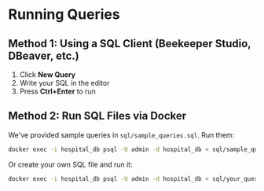 # Running Queries

## Method 1: Using a SQL Client (Beekeeper Studio, DBeaver, etc.)

1. Click **New Query**
2. Write your SQL in the editor
3. Press **Ctrl+Enter** to run

## Method 2: Run SQL Files via Docker

We've provided sample queries in `sql/sample_queries.sql`. Run them:
```bash
docker exec -i hospital_db psql -U admin -d hospital_db < sql/sample_queries.sql
```

Or create your own SQL file and run it:
```bash
docker exec -i hospital_db psql -U admin -d hospital_db < sql/your_queries.sql
```
